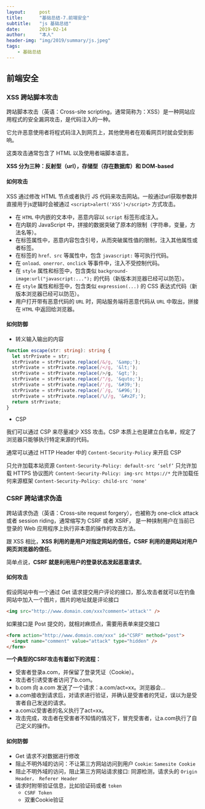 ```yaml
---
layout:     post
title:      "基础总结-7.前端安全"
subtitle:   "js 基础总结"
date:       2019-02-14
author:     "本人"
header-img: "img/2019/summary/js.jpeg"
tags:
    - 基础总结
---
```



## 前端安全

### XSS 跨站脚本攻击

跨站脚本攻击（英语：Cross-site scripting，通常简称为：XSS）是一种网站应用程式的安全漏洞攻击，是代码注入的一种。

它允许恶意使用者将程式码注入到网页上，其他使用者在观看网页时就会受到影响。

这类攻击通常包含了 HTML 以及使用者端脚本语言。

**XSS 分为三种：反射型（url），存储型（存在数据库）和 DOM-based**

#### 如何攻击

XSS 通过修改 HTML 节点或者执行 JS 代码来攻击网站。一般通过url获取参数并直接用于js逻辑时会被通过 `<script>alert('XSS')</script>` 方式攻击。

- 在 `HTML` 中内嵌的文本中，恶意内容以 `script` 标签形成注入。
- 在内联的 JavaScript 中，拼接的数据突破了原本的限制（字符串，变量，方法名等）。
- 在标签属性中，恶意内容包含引号，从而突破属性值的限制，注入其他属性或者标签。
- 在标签的 `href、src` 等属性中，包含 `javascript:` 等可执行代码。
- 在 `onload、onerror、onclick` 等事件中，注入不受控制代码。
- 在 `style` 属性和标签中，包含类似 `background-image:url("javascript:...");` 的代码（新版本浏览器已经可以防范）。
- 在 `style` 属性和标签中，包含类似 `expression(...)` 的 CSS 表达式代码（新版本浏览器已经可以防范）。
- 用户打开带有恶意代码的 `URL` 时，网站服务端将恶意代码从 `URL` 中取出，拼接在 `HTML` 中返回给浏览器。

#### 如何防御

- 转义输入输出的内容

```typescript
function escape(str: string): string {
  let strPrivate = str;
  strPrivate = strPrivate.replace(/&/g, '&amp;');
  strPrivate = strPrivate.replace(/</g, '&lt;');
  strPrivate = strPrivate.replace(/>/g, '&gt;');
  strPrivate = strPrivate.replace(/"/g, '&quto;');
  strPrivate = strPrivate.replace(/'/g, '&#39;');
  strPrivate = strPrivate.replace(/`/g, '&#96;');
  strPrivate = strPrivate.replace(/\//g, '&#x2F;');
  return strPrivate;
}
```

- CSP

我们可以通过 CSP 来尽量减少 XSS 攻击。CSP 本质上也是建立白名单，规定了浏览器只能够执行特定来源的代码。

通常可以通过 HTTP Header 中的 `Content-Security-Policy` 来开启 CSP

只允许加载本站资源 `Content-Security-Policy: default-src ‘self’`
只允许加载 HTTPS 协议图片 `Content-Security-Policy: img-src https://*`
允许加载任何来源框架 `Content-Security-Policy: child-src 'none'`

### CSRF 跨站请求伪造

跨站请求伪造（英语：Cross-site request forgery），也被称为 one-click attack 或者 session riding，通常缩写为 CSRF 或者 XSRF， 是一种挟制用户在当前已登录的 Web 应用程序上执行非本意的操作的攻击方法。

跟 XSS 相比，**XSS 利用的是用户对指定网站的信任，CSRF 利用的是网站对用户网页浏览器的信任**。

简单点说，**CSRF 就是利用用户的登录状态发起恶意请求**。

#### 如何攻击

假设网站中有一个通过 Get 请求提交用户评论的接口，那么攻击者就可以在钓鱼网站中加入一个图片，图片的地址就是评论接口

```html
<img src="http://www.domain.com/xxx?comment='attack'" />
```

如果接口是 Post 提交的，就相对麻烦点，需要用表单来提交接口

```html
<form action="http://www.domain.com/xxx" id="CSRF" method="post">
  <input name="comment" value="attack" type="hidden" />
</form>
```

**一个典型的CSRF攻击有着如下的流程：**

- 受害者登录a.com，并保留了登录凭证（Cookie）。
- 攻击者引诱受害者访问了b.com。
- b.com 向 a.com 发送了一个请求：a.com/act=xx。浏览器会…
- a.com接收到请求后，对请求进行验证，并确认是受害者的凭证，误以为是受害者自己发送的请求。
- a.com以受害者的名义执行了act=xx。
- 攻击完成，攻击者在受害者不知情的情况下，冒充受害者，让a.com执行了自己定义的操作。

#### 如何防御

- Get 请求不对数据进行修改
- 阻止不明外域的访问：不让第三方网站访问到用户 `Cookie`: `Samesite Cookie`
- 阻止不明外域的访问，阻止第三方网站请求接口: 同源检测，请求头的 `Origin Header， Referer Header`
- 请求时附带验证信息，比如验证码或者 `token`
  - `CSRF Token`
  - 双重Cookie验证


